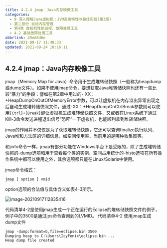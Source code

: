 ```yaml
---
title: 4.2.4 jmap：Java内存映像工具
categories: 
  - 9 深入理解Java虛拟机：JVM高级特性与最佳实践(第3版)
  - 第二部分 自动内存管理
  - 第4章 虚拟机性能监控、故障处理工具
  - 4.2 基础故障处理工具
abbrlink: 49ed8d6e
date: 2021-09-17 11:40:33
updated: 2021-09-24 10:16:11
---
```

## 4.2.4 jmap：Java内存映像工具
jmap（Memory Map for Java）命令用于生成堆转储快照（一般称为heapdump或dump文件）。如果不使用jmap命令，要想获取Java堆转储快照也还有一些比较“暴力”的手段：譬如在第2章中用过的- XX：+HeapDumpOnOutOfMemoryError参数，可以让虚拟机在内存溢出异常出现之后自动生成堆转储快照文件，通过-XX：+HeapDumpOnCtrlBreak参数则可以使用`[Ctrl]+[Break]`键让虚拟机生成堆转储快照文件，又或者在Linux系统下通过Kill-3命令发送进程退出信号“恐吓”一下虚拟机，也能顺利拿到堆转储快照。

jmap的作用并不仅仅是为了获取堆转储快照，它还可以查询finalize执行队列、Java堆和方法区的详细信息，如空间使用率、当前用的是哪种收集器等。

和jinfo命令一样，jmap有部分功能在Windows平台下是受限的，除了生成堆转储快照的-dump选项和用于查看每个类的实例、空间占用统计的-histo选项在所有操作系统中都可以使用之外，其余选项都只能在Linux/Solaris中使用。

jmap命令格式：
```
jmap [ option ] vmid
```
option选项的合法值与具体含义如表4-3所示。

![image-20210917112835416](https://gitee.com/XiaoLan223/images/raw/master/Blog/Sum/20210917112835.png)

代码清单4-2是使用jmap生成一个正在运行的Eclipse的堆转储快照文件的例子，例子中的3500是通过jps命令查询到的LVMID。
代码清单4-2 使用jmap生成dump文件
```
jmap -dump:format=b,file=eclipse.bin 3500
Dumping heap to C:\Users\IcyFenix\eclipse.bin ...
Heap dump file created
```





